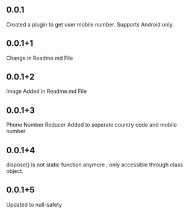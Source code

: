 ## 0.0.1

Created a plugin to get user mobile number. Supports Android only.

## 0.0.1+1

Change in Readme.md File

## 0.0.1+2

Image Added in Readme.md File

## 0.0.1+3

Phone Number Reducer Added to seperate country code and mobile number

## 0.0.1+4

dispose() is not static function anymore , only accessible through class object.

## 0.0.1+5

Updated to null-safety
